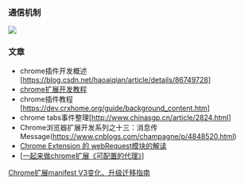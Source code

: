 ### 通信机制

![](https://img-blog.csdnimg.cn/20190202163044757.png)

### 文章

- chrome插件开发概述[https://blog.csdn.net/haoaiqian/article/details/86749728]
- [chrome扩展开发教程](http://chrome.cenchy.com/tabs.html)
- chrome插件教程[https://dev.crxhome.org/guide/background_content.htm]
- chrome tabs事件整理[http://www.chinasgp.cn/article/2824.html]
- Chrome浏览器扩展开发系列之十三：消息传Message(https://www.cnblogs.com/champagne/p/4848520.html)
- [Chrome Extension 的 webRequest模块的解读](https://www.cnblogs.com/devcjq/articles/4232029.html)
- [[一起来做chrome扩展《可配置的代理》](https://www.cnblogs.com/onlyfu/p/5808591.html)]





[Chrome扩展manifest V3变化、升级迁移指南](https://blog.csdn.net/ZK645968/article/details/126288400)

